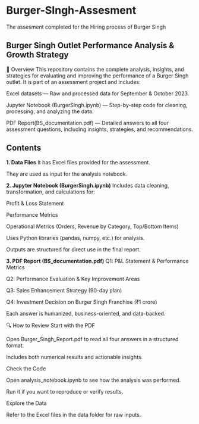 # Burger-SIngh-Assesment
The assesment completed for the Hiring process of Burger Singh


## Burger Singh Outlet Performance Analysis & Growth Strategy
📌 Overview
This repository contains the complete analysis, insights, and strategies for evaluating and improving the performance of a Burger Singh outlet.
It is part of an assessment project and includes:

Excel datasets — Raw and processed data for September & October 2023.

Jupyter Notebook (BurgerSingh.ipynb) — Step-by-step code for cleaning, processing, and analyzing the data.

PDF Report(BS_documentation.pdf) — Detailed answers to all four assessment questions, including insights, strategies, and recommendations.

## Contents
**1. Data Files**
It has Excel files provided for the assessment.

They are used as input for the analysis notebook.

**2. Jupyter Notebook  (BurgerSingh.ipynb)**
Includes data cleaning, transformation, and calculations for:

Profit & Loss Statement

Performance Metrics

Operational Metrics (Orders, Revenue by Category, Top/Bottom Items)

Uses Python libraries (pandas, numpy, etc.) for analysis.

Outputs are structured for direct use in the final report.

**3. PDF Report (BS_documentation.pdf)**
Q1: P&L Statement & Performance Metrics

Q2: Performance Evaluation & Key Improvement Areas

Q3: Sales Enhancement Strategy (90-day plan)

Q4: Investment Decision on Burger Singh Franchise (₹1 crore)

Each answer is humanized, business-oriented, and data-backed.

🔍 How to Review
Start with the PDF

Open Burger_Singh_Report.pdf to read all four answers in a structured format.

Includes both numerical results and actionable insights.

Check the Code

Open analysis_notebook.ipynb to see how the analysis was performed.

Run it if you want to reproduce or verify results.

Explore the Data

Refer to the Excel files in the data folder for raw inputs.
